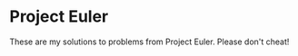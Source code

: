 Project Euler
=============

These are my solutions to problems from Project Euler. Please don't cheat!
